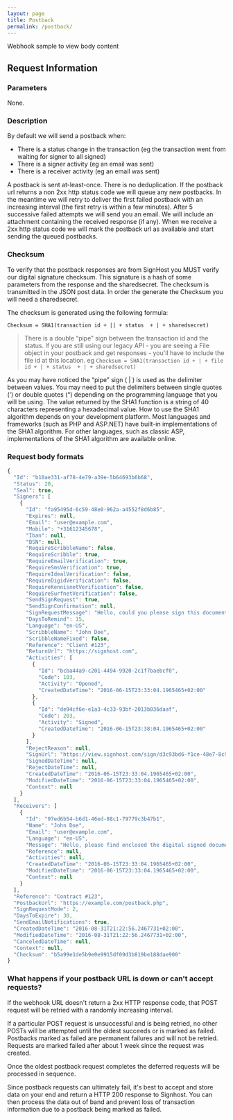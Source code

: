 ```yaml
---
layout: page
title: Postback
permalink: /postback/
---
```


Webhook sample to view body content

## Request Information

### Parameters

None.

### Description

By default we will send a postback when:

*   There is a status change in the transaction (eg the transaction went from waiting for signer to all signed)
*   There is a signer activity (eg an email was sent)
*   There is a receiver activity (eg an email was sent)

A postback is sent at-least-once.
There is no deduplication.
If the postback url returns a non 2xx http status code we will queue any new postbacks.
In the meantime we will retry to deliver the first failed postback with an increasing interval (the first retry is within a few minutes).
After 5 successive failed attempts we will send you an email.
We will include an attachment containing the received response (if any).
When we receive a 2xx http status code we will mark the postback url as available and start sending the queued postbacks.

### Checksum

To verify that the postback responses are from SignHost you MUST verify our digital signature checksum. This signature is a hash of some parameters from the response and the sharedsecret. The checksum is transmitted in the JSON post data. In order the generate the Checksum you will need a sharedsecret.

The checksum is generated using the following formula:

    Checksum = SHA1(transaction id + || + status  + | + sharedsecret)

> There is a double “pipe” sign between the transaction id and the status.
> If you are still using our legacy API - you are seeing a File object in your postback and get responses - you'll have to include the file id at this location.
> eg ```Checksum = SHA1(transaction id + | + file id + | + status  + | + sharedsecret)```

As you may have noticed the “pipe” sign ( &#124; ) is used as the delimiter between values. You may need to put the delimiters between single quotes (‘) or double quotes (“) depending on the programming language that you will be using. The value returned by the SHA1 function is a string of 40 characters representing a hexadecimal value. How to use the SHA1 algorithm depends on your development platform. Most languages and frameworks (such as PHP and ASP.NET) have built-in implementations of the SHA1 algorithm. For other languages, such as classic ASP, implementations of the SHA1 algorithm are available online.

### Request body formats

```javascript
{
  "Id": "b10ae331-af78-4e79-a39e-5b64693b6b68",
  "Status": 20,
  "Seal": true,
  "Signers": [
    {
      "Id": "fa95495d-6c59-48e0-962a-a4552f8d6b85",
      "Expires": null,
      "Email": "user@example.com",
      "Mobile": "+31612345678",
      "Iban": null,
      "BSN": null,
      "RequireScribbleName": false,
      "RequireScribble": true,
      "RequireEmailVerification": true,
      "RequireSmsVerification": true,
      "RequireIdealVerification": false,
      "RequireDigidVerification": false,
      "RequireKennisnetVerification": false,
      "RequireSurfnetVerification": false,
      "SendSignRequest": true,
      "SendSignConfirmation": null,
      "SignRequestMessage": "Hello, could you please sign this document? Best regards, John Doe",
      "DaysToRemind": 15,
      "Language": "en-US",
      "ScribbleName": "John Doe",
      "ScribbleNameFixed": false,
      "Reference": "Client #123",
      "ReturnUrl": "https://signhost.com",
      "Activities": [
        {
          "Id": "bcba44a9-c201-4494-9920-2c1f7baebcf0",
          "Code": 103,
          "Activity": "Opened",
          "CreatedDateTime": "2016-06-15T23:33:04.1965465+02:00"
        },
        {
          "Id": "de94cf6e-e1a3-4c33-93bf-2013b036daaf",
          "Code": 203,
          "Activity": "Signed",
          "CreatedDateTime": "2016-06-15T23:38:04.1965465+02:00"
        }
      ],
      "RejectReason": null,
      "SignUrl": "https://view.signhost.com/sign/d3c93bd6-f1ce-48e7-8c9c-c2babfdd4034",
      "SignedDateTime": null,
      "RejectDateTime": null,
      "CreatedDateTime": "2016-06-15T23:33:04.1965465+02:00",
      "ModifiedDateTime": "2016-06-15T23:33:04.1965465+02:00",
      "Context": null
    }
  ],
  "Receivers": [
    {
      "Id": "97ed6b54-b6d1-46ed-88c1-79779c3b47b1",
      "Name": "John Doe",
      "Email": "user@example.com",
      "Language": "en-US",
      "Message": "Hello, please find enclosed the digital signed document. Best regards, John Doe",
      "Reference": null,
      "Activities": null,
      "CreatedDateTime": "2016-06-15T23:33:04.1965465+02:00",
      "ModifiedDateTime": "2016-06-15T23:33:04.1965465+02:00",
      "Context": null
    }
  ],
  "Reference": "Contract #123",
  "PostbackUrl": "https://example.com/postback.php",
  "SignRequestMode": 2,
  "DaysToExpire": 30,
  "SendEmailNotifications": true,
  "CreatedDateTime": "2016-08-31T21:22:56.2467731+02:00",
  "ModifiedDateTime": "2016-08-31T21:22:56.2467731+02:00",
  "CanceledDateTime": null,
  "Context": null,
  "Checksum": "b5a99e1de5b9e0e9915df09d3b819be188dae900"
}
```

### What happens if your postback URL is down or can't accept requests?

If the webhook URL doesn't return a 2xx HTTP response code, that POST request will be retried with a randomly increasing interval.

If a particular POST request is unsuccessful and is being retried, no other POSTs will be attempted until the oldest succeeds or is marked as failed. Postbacks marked as failed are permanent failures and will not be retried. Requests are marked failed after about 1 week since the request was created.

Once the oldest postback request completes the deferred requests will be processed in sequence.

Since postback requests can ultimately fail, it's best to accept and store data on your end and return a HTTP 200 response to Signhost. You can then process the data out of band and prevent loss of transaction information due to a postback being marked as failed.
